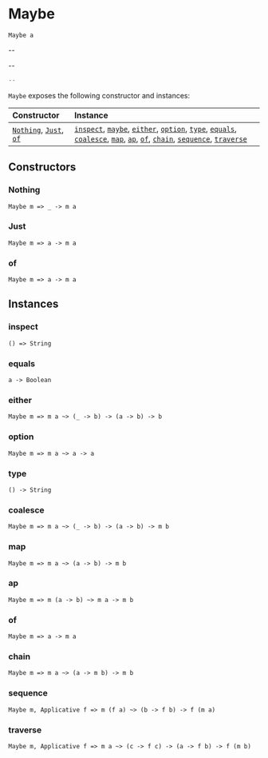 # Maybe

`Maybe a`

--

--

```js
--
```

`Maybe` exposes the following constructor and instances:

| Constructor | Instance |
|:---|:---|
| [`Nothing`](#nothing), [`Just`](#just), [`of`](#of) | [`inspect`](#inspect), [`maybe`](#maybe), [`either`](#either), [`option`](#option), [`type`](#type), [`equals`](#equals), [`coalesce`](#coalesce), [`map`](#map), [`ap`](#ap), [`of`](#of), [`chain`](#chain), [`sequence`](#sequence), [`traverse`](#traverse) |

## Constructors

### Nothing

`Maybe m => _ -> m a`

### Just

`Maybe m => a -> m a`

### of

`Maybe m => a -> m a`

## Instances

### inspect

`() => String`

### equals

`a -> Boolean`

### either

`Maybe m => m a ~> (_ -> b) -> (a -> b) -> b`

### option

`Maybe m => m a ~> a -> a`

### type

`() -> String`

### coalesce

`Maybe m => m a ~> (_ -> b) -> (a -> b) -> m b`

### map

`Maybe m => m a ~> (a -> b) -> m b`

### ap

`Maybe m => m (a -> b) ~> m a -> m b`

### of

`Maybe m => a -> m a`

### chain

`Maybe m => m a ~> (a -> m b) -> m b`

### sequence

`Maybe m, Applicative f => m (f a) ~> (b -> f b) -> f (m a)`

### traverse

`Maybe m, Applicative f => m a ~> (c -> f c) -> (a -> f b) -> f (m b)`
